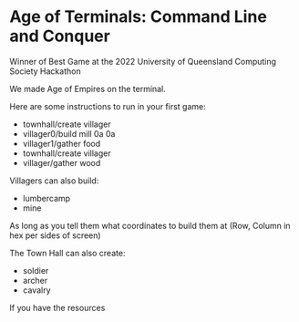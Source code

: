 # Age of Terminals: Command Line and Conquer
Winner of Best Game at the 2022 University of Queensland Computing Society Hackathon

We made Age of Empires on the terminal.

Here are some instructions to run in your first game:
* townhall/create villager
* villager0/build mill 0a 0a
* villager1/gather food
* townhall/create villager
* villager/gather wood

Villagers can also build:
* lumbercamp
* mine

As long as you tell them what coordinates to build them at (Row, Column in hex per sides of screen)

The Town Hall can also create:
* soldier
* archer
* cavalry

If you have the resources
